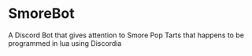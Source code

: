# SmoreBot
A Discord Bot that gives attention to Smore Pop Tarts that happens to be programmed in lua using Discordia
